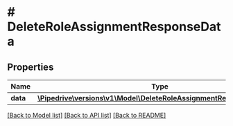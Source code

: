 # # DeleteRoleAssignmentResponseData

## Properties

Name | Type | Description | Notes
------------ | ------------- | ------------- | -------------
**data** | [**\Pipedrive\versions\v1\Model\DeleteRoleAssignmentResponseDataData**](DeleteRoleAssignmentResponseDataData.md) |  | [optional]

[[Back to Model list]](../../README.md#models) [[Back to API list]](../../README.md#endpoints) [[Back to README]](../../README.md)
